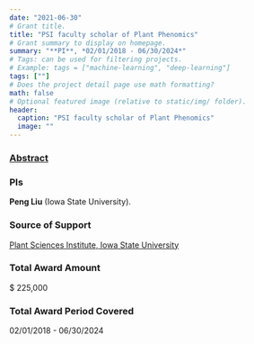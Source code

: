 ```yaml
---
date: "2021-06-30"
# Grant title.
title: "PSI faculty scholar of Plant Phenomics"
# Grant summary to display on homepage.
summary: "**PI**, *02/01/2018 - 06/30/2024*"
# Tags: can be used for filtering projects.
# Example: tags = ["machine-learning", "deep-learning"]
tags: [""]
# Does the project detail page use math formatting?
math: false
# Optional featured image (relative to static/img/ folder).
header:
  caption: "PSI faculty scholar of Plant Phenomics"
  image: ""
---
```


### [Abstract](https://plantsciences.iastate.edu/about_us/psi_faculty_scholars/)

### PIs
**Peng Liu** (Iowa State University).

### Source of Support
[Plant Sciences Institute, Iowa State University](https://plantsciences.iastate.edu/)

### Total Award Amount
$ 225,000

### Total Award Period Covered
02/01/2018 - 06/30/2024 
